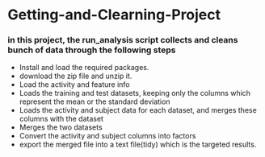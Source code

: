 # Getting-and-Clearning-Project

### in this project, the run_analysis script collects and cleans bunch of data through the following steps


* Install and load the required packages.
* download the zip file and unzip it.
* Load the activity and feature info
* Loads  the training and test datasets, keeping only the columns which represent the mean or the standard deviation
* Loads the activity and subject data for each dataset, and merges these columns with the dataset
* Merges the two datasets
* Convert the activity and subject columns into factors
* export the merged file into a text file(tidy) which is the targeted results.
